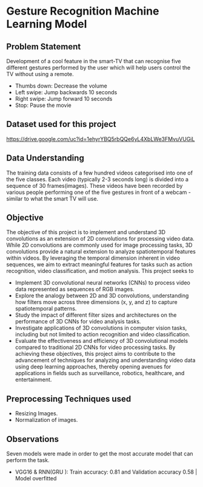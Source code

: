 # Gesture Recognition Machine Learning Model

## Problem Statement
Development of a cool feature in the smart-TV that can recognise five different gestures performed by the user which will help users control the TV without using a remote.
- Thumbs down: Decrease the volume
- Left swipe: Jump backwards 10 seconds
- Right swipe: Jump forward 10 seconds
- Stop: Pause the movie

## Dataset used for this project
https://drive.google.com/uc?id=1ehyrYBQ5rbQQe6yL4XbLWe3FMvuVUGiL

## Data Understanding
The training data consists of a few hundred videos categorised into one of the five classes. Each video (typically 2-3 seconds long) is divided into a sequence of 30 frames(images). These videos have been recorded by various people performing one of the five gestures in front of a webcam - similar to what the smart TV will use.

## Objective
The objective of this project is to implement and understand 3D convolutions as an extension of 2D convolutions for processing video data. While 2D convolutions are commonly used for image processing tasks, 3D convolutions provide a natural extension to analyze spatiotemporal features within videos. By leveraging the temporal dimension inherent in video sequences, we aim to extract meaningful features for tasks such as action recognition, video classification, and motion analysis.
This project seeks to
- Implement 3D convolutional neural networks (CNNs) to process video data represented as sequences of RGB images.
- Explore the analogy between 2D and 3D convolutions, understanding how filters move across three dimensions (x, y, and z) to capture spatiotemporal patterns.
- Study the impact of different filter sizes and architectures on the performance of 3D CNNs for video analysis tasks.
- Investigate applications of 3D convolutions in computer vision tasks, including but not limited to action recognition and video classification.
- Evaluate the effectiveness and efficiency of 3D convolutional models compared to traditional 2D CNNs for video processing tasks.
By achieving these objectives, this project aims to contribute to the advancement of techniques for analyzing and understanding video data using deep learning approaches, thereby opening avenues for applications in fields such as surveillance, robotics, healthcare, and entertainment.

## Preprocessing Techniques used
- Resizing Images.
- Normalization of images.

## Observations
Seven models were made in order to get the most accurate model that can perform the task.
- VGG16 & RNN(GRU ): Train accuracy: 0.81 and Validation accuracy 0.58 | Model overfitted
